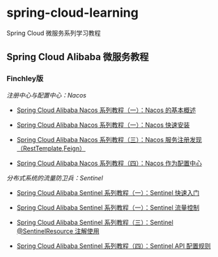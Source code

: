 # spring-cloud-learning
Spring Cloud 微服务系列学习教程

## Spring Cloud Alibaba 微服务教程

###  Finchley版

*注册中心与配置中心：Nacos*

- [Spring Cloud Alibaba Nacos 系列教程（一）：Nacos 的基本概述](https://blog.lixc.top/springcloud/2020/04/30/spring-cloud-nacos-introduce.html)

- [Spring Cloud Alibaba Nacos 系列教程（一）：Nacos 快速安装](http://blog.lixc.top/springcloud/2020/05/01/spring-cloud-nacos-setting.html)
- [Spring Cloud Alibaba Nacos 系列教程（三）：Nacos 服务注册发现（RestTemplate,Feign）](http://blog.lixc.top/springcloud/2020/05/02/spring-cloud-nacos-discovery.html)
- [Spring Cloud Alibaba Nacos 系列教程（四）：Nacos 作为配置中心](http://blog.lixc.top/springcloud/2020/05/03/spring-cloud-nacos-config.html)

*分布式系统的流量防卫兵：Sentinel* 

- [Spring Cloud Alibaba Sentinel 系列教程（一）：Sentinel 快速入门](https://blog.lixc.top/springcloud/2020/05/04/spring-cloud-sentinel-start.html)

- [Spring Cloud Alibaba Sentinel 系列教程（一）：Sentinel 流量控制](https://blog.lixc.top/springcloud/2020/05/05/spring-cloud-sentinel-flow.html)
- [Spring Cloud Alibaba Sentinel 系列教程（三）：Sentinel @SentinelResource 注解使用](https://blog.lixc.top/springcloud/2020/05/06/spring-cloud-sentinel-@SentinelResource.html)
- [Spring Cloud Alibaba Sentinel 系列教程（四）：Sentinel API 配置规则](https://blog.lixc.top/springcloud/2020/05/07/spring-cloud-sentinel-api.html)

